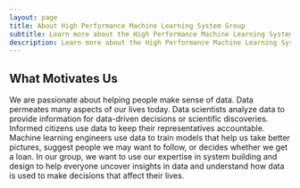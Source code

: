 ```yaml
---
layout: page
title: About High Performance Machine Learning System Group
subtitle: Learn more about the High Performance Machine Learning System Group at Shanghai AI Lab.
description: Learn more about the High Performance Machine Learning System Group at Shanghai AI Lab.
---
```


## What Motivates Us

We are passionate about helping people make sense of data. Data permeates many
aspects of our lives today. Data scientists analyze data to provide
information for data-driven decisions or scientific discoveries. Informed
citizens use data to keep their representatives accountable. Machine learning
engineers use data to train models that help us take better pictures, suggest
people we may want to follow, or decides whether we get a loan. In our group,
we want to use our expertise in system building and design to help everyone
uncover insights in data and understand how data is used to make decisions
that affect their lives.
